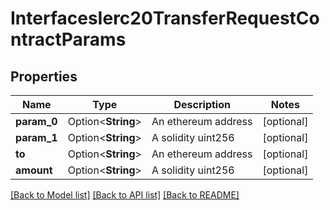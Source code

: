 # InterfacesIerc20TransferRequestContractParams

## Properties

Name | Type | Description | Notes
------------ | ------------- | ------------- | -------------
**param_0** | Option<**String**> | An ethereum address | [optional]
**param_1** | Option<**String**> | A solidity uint256 | [optional]
**to** | Option<**String**> | An ethereum address | [optional]
**amount** | Option<**String**> | A solidity uint256 | [optional]

[[Back to Model list]](../README.md#documentation-for-models) [[Back to API list]](../README.md#documentation-for-api-endpoints) [[Back to README]](../README.md)


